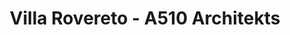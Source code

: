 ---
title: 'Villa Rovereto - A510 Architekts'
description: 'Villa Rovereto - A510 Architekts'

layout: project
permalink: /projects/:path
image: /images/projects/villa-rovereto/villa-rovereto-01_1600w.jpg


weight: 3

name: Villa Rovereto

type: Residential
area: 206 m2
location: Tula
year: 2022
---
